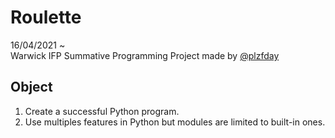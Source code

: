 # Roulette

16/04/2021 ~  
Warwick IFP Summative Programming Project made by [@plzfday](https://github.com/plzfday)

## Object

1. Create a successful Python program.
2. Use multiples features in Python but modules are limited to built-in ones.
